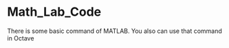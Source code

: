Math_Lab_Code
=============

There is some basic command of MATLAB. You also can use that command in Octave

